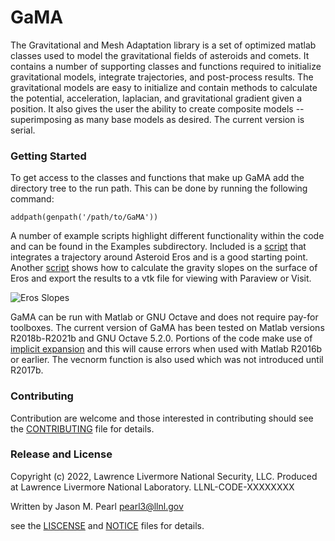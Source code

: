 # GaMA
The Gravitational and Mesh Adaptation library is a set of optimized matlab classes used to model the gravitational fields of asteroids and comets. It contains a number of supporting classes and functions required to initialize gravitational models, integrate trajectories, and post-process results. The gravitational models are easy to initialize and contain methods to calculate the potential, acceleration, laplacian, and gravitational gradient given a position. It also gives the user the ability to create composite models -- superimposing as many base models as desired. The current version is serial. 

### Getting Started
To get access to the classes and functions that make up GaMA add the directory tree to the run path. This can be done by running the following command:

```
addpath(genpath('/path/to/GaMA')) 
```

A number of example scripts highlight different functionality within the code and can be found in the Examples subdirectory. Included is a [script](Examples/GravityModels/TrajectoryIntegration.m) that integrates a trajectory around Asteroid Eros and is a good starting point. Another [script](Examples/GravityModels/ErosSurfaceSlopes.m) shows how to calculate the gravity slopes on the surface of Eros and export the results to a vtk file for viewing with Paraview or Visit.

![Eros Slopes](ErosSlopesExample.png)

GaMA can be run with Matlab or GNU Octave and does not require pay-for toolboxes. The current version of GaMA has been tested on Matlab versions R2018b-R2021b and GNU Octave 5.2.0. Portions of the code make use of [implicit expansion](https://blogs.mathworks.com/loren/2016/10/24/matlab-arithmetic-expands-in-r2016b/) and
this will cause errors when used with Matlab R2016b or earlier. The vecnorm function is also used which was not introduced until R2017b. 

### Contributing
Contribution are welcome and those interested in contributing should see the [CONTRIBUTING](CONTRIBUTING)  file for details.

### Release and License
Copyright (c) 2022, Lawrence Livermore National Security, LLC. 
Produced at Lawrence Livermore National Laboratory. 
LLNL-CODE-XXXXXXXX

Written by Jason M. Pearl [pearl3@llnl.gov](mailto:pearl3@llnl.gov)


see the [LISCENSE](LICENSE) and [NOTICE](NOTICE) files for details.
